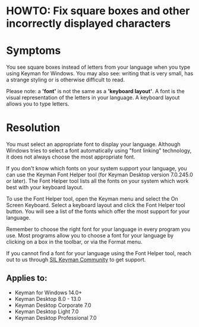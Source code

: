 # HOWTO: Fix square boxes and other incorrectly displayed characters

# Symptoms

You see square boxes instead of letters from your language when you type using Keyman for Windows.  You may also see: writing that is very small, has a strange styling or is otherwise difficult to read.

Please note: a **'font'** is not the same as a **'keyboard layout'**.  A font is the visual representation of the letters in your language. A keyboard layout allows you to type letters.

# Resolution

You must select an appropriate font to display your language.  Although Windows tries to select a font automatically using "font linking" technology, it does not always choose the most appropriate font.

If you don't know which fonts on your system support your language, you can use the Keyman Font Helper tool (for Keyman Desktop version 7.0.245.0 or later). The Font Helper tool lists all the fonts on your system which work best with your keyboard layout.

To use the Font Helper tool, open the Keyman menu and select the On Screen Keyboard. Select a keyboard layout and click the Font Helper tool button. You will see a list of the fonts which offer the most support for your language.

Remember to choose the right font for your language in every program you use. Most programs allow you to choose a font for your language by clicking on a box in the toolbar, or via the Format menu.

If you cannot find a font for your language using the Font Helper tool, reach out to us through [SIL Keyman Community](https://community.software.sil.org/c/keyman/19) to get support.

## Applies to:
* Keyman for Windows 14.0+
* Keyman Desktop 8.0 - 13.0
* Keyman Desktop Corporate 7.0
* Keyman Desktop Light 7.0
* Keyman Desktop Professional 7.0
